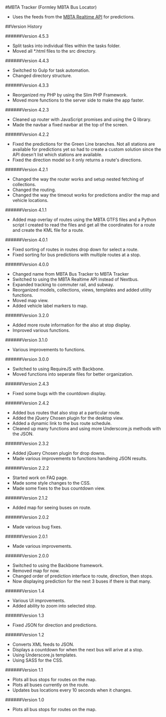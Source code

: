 #MBTA Tracker
(Formley MBTA Bus Locator)
 - Uses the feeds from the <a href="http://realtime.mbta.com/Portal/" target="_blank">MBTA Realtime API</a> for predictions.

##Version History

######Version 4.5.3
- Split tasks into individual files within the tasks folder.
- Moved all *.html files to the src directory.

######Version 4.4.3
- Switched to Gulp for task automation.
- Changed directory structure.

######Version 4.3.3
- Reorganized my PHP by using the Slim PHP Framework.
- Moved more functions to the server side to make the app faster.

######Version 4.2.3
- Cleaned up router with JavaScript promises and using the Q library.
- Made the navbar a fixed navbar at the top of the screen.

######Version 4.2.2
- Fixed the predictions for the Green Line branches.  Not all stations are available for predictions yet so had to create a custom solution since the API doesn't list which stations are available.
- Fixed the direction model so it only returns a route's directions.

######Version 4.2.1
- Changed the way the router works and setup nested fetching of collections.
- Changed the routing.
- Changed the way the timeout works  for predictions and/or the map and vehicle locations.

######Version 4.1.1
- Added map overlay of routes using the MBTA GTFS files and a Python script I created to read the files and get all the coordinates for a route and create the KML file for a route.

######Version 4.0.1
- Fixed sorting of routes in routes drop down for select a route.
- Fixed sorting for bus predictions with multiple routes at a stop.

######Version 4.0.0
- Changed name from MBTA Bus Tracker to MBTA Tracker
- Switched to using the MBTA Realtime API instead of Nextbus.
- Expanded tracking to commuter rail, and subway.
- Reorganized models, collections, views, templates and added utility functions.
- Moved map view.
- Added vehicle label markers to map.

######Version 3.2.0
- Added more route information for the also at stop display.
- Improved various functions.

######Version 3.1.0
- Various improvements to functions.

######Version 3.0.0
- Switched to using RequireJS with Backbone.
- Moved functions into seperate files for better organization.

######Version 2.4.3
- Fixed some bugs with the countdown display.

######Version 2.4.2
- Added bus routes that also stop at a particular route.
- Added the jQuery Chosen plugin for the desktop view.
- Added a dynamic link to the bus route schedule.
- Cleaned up many functions and using more Underscore.js methods with the JSON.

######Version 2.3.2
- Added jQuery Chosen plugin for drop downs.
- Made various improvements to functions handleing JSON results.

######Version 2.2.2
- Started work on FAQ page.
- Made some style changes to the CSS.
- Made some fixes to the bus countdown view.

######Version 2.1.2
- Added map for seeing buses on route.

######Version 2.0.2
- Made various bug fixes.

######Version 2.0.1
- Made various improvements.

######Version 2.0.0
- Switched to using the Backbone framework.
- Removed map for now.
- Changed order of prediction interface to route, direction, then stops.
- Now displaying prediction for the next 3 buses if there is that many.

######Version 1.4
- Various UI improvements.
- Added ability to zoom into selected stop.

######Version 1.3
- Fixed JSON for direction and predictions.

######Version 1.2
- Converts XML feeds to JSON.
- Displays a countdown for when the next bus will arive at a stop.
- Using Underscore.js templates.
- Using SASS for the CSS.

######Version 1.1
- Plots all bus stops for routes on the map.
- Plots all buses currently on the route.
- Updates bus locations every 10 seconds when it changes.

######Version 1.0
- Plots all bus stops for routes on the map. 
